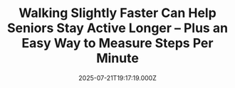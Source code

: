 ---
title: "Walking Slightly Faster Can Help Seniors Stay Active Longer – Plus an Easy Way to Measure Steps Per Minute"
date: 2025-07-21T19:17:19.000Z
category: Human Kindness
externalLink: "https://www.goodnewsnetwork.org/walking-slightly-faster-can-help-seniors-stay-active-longer-easy-way-to-measure-steps-per-minute/"
image: ""
excerpt: "Walking just slightly faster helps older people stay active for longer, and stave off frailty. Taking just 14 steps per minute more than their usual pace led to “meaningful” improvements in physical well-being for seniors who were frail or at risk of becoming frail, according to new findings. The research team explained that frailty is […] The post Walking Slightly…"
---